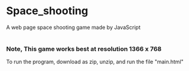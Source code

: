 # Space_shooting
A web page space shooting game made by JavaScript<br><br>
### Note, This game works best at resolution 1366 x 768
To run the program, download as zip, unzip, and run the file "main.html"
